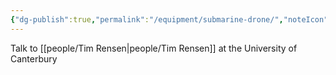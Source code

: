 ```yaml
---
{"dg-publish":true,"permalink":"/equipment/submarine-drone/","noteIcon":"","created":"2025-01-17T15:30:39.022-06:00"}
---
```


Talk to [[people/Tim Rensen\|people/Tim Rensen]] at the University of Canterbury